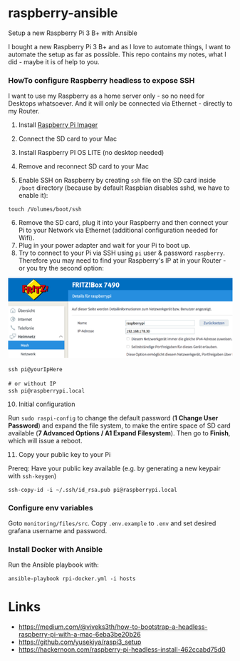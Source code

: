 # raspberry-ansible
Setup a new Raspberry Pi 3 B+ with Ansible

I bought a new Raspberry Pi 3 B+ and as I love to automate things, I want to automate the setup as far as possible. This repo contains my notes, what I did - maybe it is of help to you.


### HowTo configure Raspberry headless to expose SSH

I want to use my Raspberry as a home server only - so no need for Desktops whatsoever. And it will only be connected via Ethernet - directly to my Router.

1. Install [Raspberry Pi Imager](https://www.raspberrypi.com/software/)
2. Connect the SD card to your Mac
3. Install Raspberry PI OS LITE (no desktop needed)

4. Remove and reconnect SD card to your Mac

5. Enable SSH on Raspberry by creating `ssh` file on the SD card inside `/boot` directory (because by default Raspbian disables sshd, we have to enable it):

```
touch /Volumes/boot/ssh
```

6. Remove the SD card, plug it into your Raspberry and then connect your Pi to your Network via Ethernet (additional configuration needed for Wifi). 
7. Plug in your power adapter and wait for your Pi to boot up.
8. Try to connect to your Pi via SSH using `pi` user & password `raspberry`. Therefore you may need to find your Raspberry's IP at in your Router - or you try the second option:

![router-raspberry-ip](screenshots/router-raspberry-ip.png)
```
ssh pi@yourIpHere

# or without IP
ssh pi@raspberrypi.local
```

10. Initial configuration

Run `sudo raspi-config` to change the default password (__1 Change User Password__) and expand the file system, to make the entire space of SD card available (__7 Advanced Options / A1 Expand Filesystem__). Then go to __Finish__, which will issue a reboot.

11. Copy your public key to your Pi

Prereq: Have your public key available (e.g. by generating a new keypair with `ssh-keygen`)

```
ssh-copy-id -i ~/.ssh/id_rsa.pub pi@raspberrypi.local
```

### Configure env variables
Goto ```monitoring/files/src```. 
Copy ```.env.example``` to ```.env``` and set desired grafana username and password.

### Install Docker with Ansible

Run the Ansible playbook with:

```
ansible-playbook rpi-docker.yml -i hosts
```


# Links

* https://medium.com/@viveks3th/how-to-bootstrap-a-headless-raspberry-pi-with-a-mac-6eba3be20b26
* https://github.com/yusekiya/raspi3_setup
* https://hackernoon.com/raspberry-pi-headless-install-462ccabd75d0